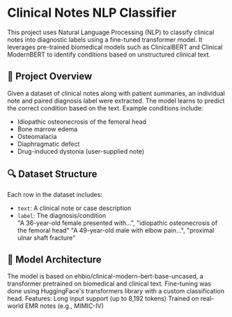 # Clinical Notes NLP Classifier

This project uses Natural Language Processing (NLP) to classify clinical notes into diagnostic labels using a fine-tuned transformer model. It leverages pre-trained biomedical models such as ClinicalBERT and Clinical ModernBERT to identify conditions based on unstructured clinical text.

## 🧠 Project Overview

Given a dataset of clinical notes along with patient summaries, an individual note and paired diagnosis label were extracted. The model learns to predict the correct condition based on the text. Example conditions include:
- Idiopathic osteonecrosis of the femoral head  
- Bone marrow edema  
- Osteomalacia  
- Diaphragmatic defect  
- Drug-induced dystonia (user-supplied note)

## 🔍 Dataset Structure
Each row in the dataset includes:
- `text`: A clinical note or case description  
- `label`: The diagnosis/condition  
"A 36-year-old female presented with...", "idiopathic osteonecrosis of the femoral head"
"A 49-year-old male with elbow pain...", "proximal ulnar shaft fracture"

## 🧪 Model Architecture
The model is based on ehbio/clinical-modern-bert-base-uncased, a transformer pretrained on biomedical and clinical text. Fine-tuning was done using HuggingFace's transformers library with a custom classification head.
Features:
Long input support (up to 8,192 tokens)
Trained on real-world EMR notes (e.g., MIMIC-IV)
